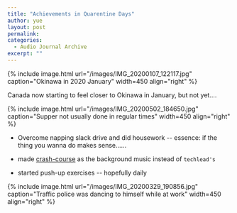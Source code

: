 ```yaml
---
title: "Achievements in Quarentine Days"
author: yue
layout: post
permalink:
categories:
  - Audio Journal Archive
excerpt: ""
---
```


{% include image.html url="/images/IMG_20200107_122117.jpg" caption="Okinawa in 2020 January" width=450 align="right" %}

Canada now starting to feel closer to Okinawa in January, but not yet....

{% include image.html url="/images/IMG_20200502_184650.jpg" caption="Supper not usually done in regular times" width=450 align="right" %}
- Overcome napping slack drive and did housework -- essence: if the thing you wanna do makes sense......

- made [crash-course](https://www.youtube.com/watch?v=NnoFj2cMRLY) as the background music instead of `techlead's`

- started push-up exercises -- hopefully daily

{% include image.html url="/images/IMG_20200329_190856.jpg" caption="Traffic police was dancing to himself while at work" width=450 align="right" %}
